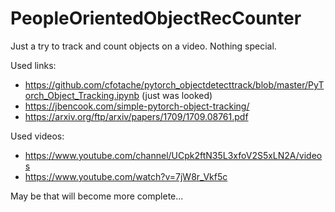 # PeopleOrientedObjectRecCounter

Just a try to track and count objects on a video. Nothing special.

Used links:
* https://github.com/cfotache/pytorch_objectdetecttrack/blob/master/PyTorch_Object_Tracking.ipynb (just was looked) 
* https://jbencook.com/simple-pytorch-object-tracking/ 
* https://arxiv.org/ftp/arxiv/papers/1709/1709.08761.pdf 

Used videos:
* https://www.youtube.com/channel/UCpk2ftN35L3xfoV2S5xLN2A/videos
* https://www.youtube.com/watch?v=7jW8r_Vkf5c


May be that will become more complete...
